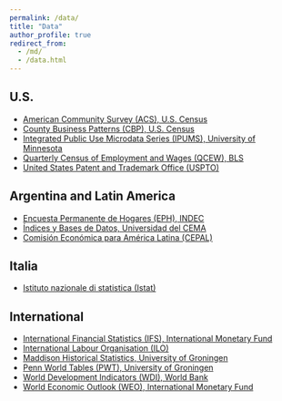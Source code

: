 ```yaml
---
permalink: /data/
title: "Data"
author_profile: true
redirect_from: 
  - /md/
  - /data.html
---
```


## U.S.
- [American Community Survey (ACS), U.S. Census](https://www.census.gov/programs-surveys/acs/data.html "American Community Survey (ACS)")
- [County Business Patterns (CBP), U.S. Census](https://www.census.gov/programs-surveys/cbp.html "County Business Patterns (CBP)")
- [Integrated Public Use Microdata Series (IPUMS), University of Minnesota](https://www.ipums.org/ "Integrated Public Use Microdata Series (IPUMS), University of Minnesota")
- [Quarterly Census of Employment and Wages (QCEW), BLS](https://www.bls.gov/cew/overview.htm "Quarterly Census of Employment and Wages (QCEW)")
- [United States Patent and Trademark Office (USPTO)](https://developer.uspto.gov/product/patent-and-patent-application-claims-data-stata-dta-and-ms-excel-csv "United States Patent and Trademark Office (USPTO)")

## Argentina and Latin America
- [Encuesta Permanente de Hogares (EPH), INDEC](https://www.indec.gob.ar/indec/web/Institucional-Indec-BasesDeDatos "Encuesta Permanente de Hogares (EPH)")
- [Índices y Bases de Datos, Universidad del CEMA](https://ucema.edu.ar/indices-y-bases-de-datos "Índices y Bases de Datos")
- [Comisión Económica para América Latina (CEPAL)](https://estadisticas.cepal.org/cepalstat/portada.html "Comisión Económica para América Latina (CEPAL)")

## Italia
- [Istituto nazionale di statistica (Istat)](https://www.istat.it/ "Istituto nazionale di statistica (Istat)")

## International
- [International Financial Statistics (IFS), International Monetary Fund](https://data.imf.org/?sk=4C514D48-B6BA-49ED-8AB9-52B0C1A0179B "International Financial Statistics (IFS)")
- [International Labour Organisation (ILO)](https://ilostat.ilo.org/data/ "International Labour Organisation (ILO)")
- [Maddison Historical Statistics, University of Groningen](https://www.rug.nl/ggdc/historicaldevelopment/maddison/ "Maddison Historical Statistics, University of Groningen")
- [Penn World Tables (PWT), University of Groningen](https://www.rug.nl/ggdc/productivity/pwt/?lang=en "Penn World Tables (PWT), University of Groningen")
- [World Development Indicators (WDI), World Bank](https://databank.worldbank.org/source/world-development-indicators "World Development Indicators (WDI)")
- [World Economic Outlook (WEO), International Monetary Fund](https://www.imf.org/en/Publications/SPROLLS/world-economic-outlook-databases#sort=%40imfdate%20descending "World Economic Outlook (WEO)")


